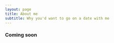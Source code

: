 ```yaml
---
layout: page
title: About me
subtitle: Why you'd want to go on a date with me
---
```


### Coming soon
